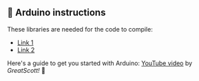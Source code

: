 ## :rocket: Arduino instructions

These libraries are needed for the code to compile:
* [Link 1](http://www.google.com)
* [Link 2](http://www.google.com)

Here's a guide to get you started with Arduino: [YouTube video](https://www.youtube.com/watch?v=BtLwoNJ6klE) by *GreatScott!* :movie_camera: